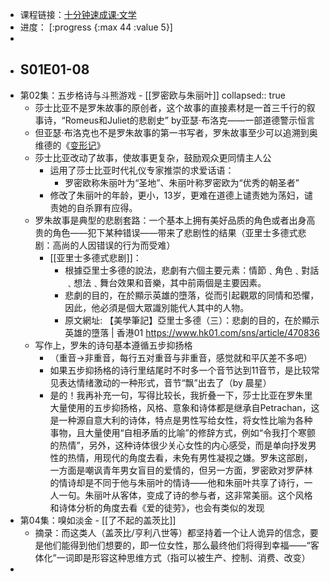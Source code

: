 - 课程链接：[十分钟速成课·文学](https://space.bilibili.com/5981968/favlist?fid=973425868)
- 进度： [:progress {:max 44 :value 5}]
-
- ## S01E01-08
- 第02集：五步格诗与斗熊游戏 - [[罗密欧与朱丽叶]]
  collapsed:: true
	- 莎士比亚不是罗朱故事的原创者，这个故事的直接素材是一首三千行的叙事诗，“Romeus和Juliet的悲剧史” by亚瑟·布洛克——一部道德警示恒言
	- 但亚瑟·布洛克也不是罗朱故事的第一书写者，罗朱故事至少可以追溯到奥维德的《[变形记](https://baike.baidu.com/item/%E5%8F%98%E5%BD%A2%E8%AE%B0/3531832?fr=aladdin#/)》
	- 莎士比亚改动了故事，使故事更复杂，鼓励观众更同情主人公
		- 运用了莎士比亚时代礼仪专家推崇的求爱话语：
			- 罗密欧称朱丽叶为“圣地”、朱丽叶称罗密欧为“优秀的朝圣者”
		- 修改了朱丽叶的年龄，更小，13岁，更难在道德上谴责她为荡妇，谴责她的自杀罪有应得。
	- 罗朱故事是典型的悲剧套路：一个基本上拥有美好品质的角色或者出身高贵的角色——犯下某种错误——带来了悲剧性的结果（亚里士多德式悲剧：高尚的人因错误的行为而受难）
		- [[亚里士多德式悲剧]]：
			- 根據亞里士多德的說法，悲劇有六個主要元素：情節﹑角色﹑對話﹑想法﹑舞台效果和音樂，其中前兩個是主要因素。
			- 悲劇的目的，在於顯示英雄的墮落，從而引起觀眾的同情和恐懼，因此，他必須是個大眾識別能代人其中的人物。
			- 原文網址: 【美學筆記】亞里士多德（三）：悲劇的目的，在於顯示英雄的墮落 | 香港01 https://www.hk01.com/sns/article/470836
	- 写作上，罗朱的诗句基本遵循五步抑扬格
		- （重音→非重音，每行五对重音与非重音，感觉就和平仄差不多吧）
		- 如果五步抑扬格的诗行里结尾时不时多一个音节达到11音节，是比较常见表达情绪激动的一种形式，音节“飘”出去了（by 晨星）
		- 是的！我再补充一句，写得比较长，我折叠一下，莎士比亚在罗朱里大量使用的五步抑扬格，风格、意象和诗体都是继承自Petrachan，这是一种源自意大利的诗体，特点是男性写给女性，将女性比喻为各种事物，且大量使用“自相矛盾的比喻”的修辞方式，例如“令我打个寒颤的热情”，另外，这种诗体很少关心女性的内心感受，而是单向抒发男性的热情，用现代的角度去看，未免有男性凝视之嫌。罗朱这部剧，一方面是嘲讽青年男女盲目的爱情的，但另一方面，罗密欧对罗萨林的情诗却是不同于他与朱丽叶的情诗——他和朱丽叶共享了诗行，一人一句。朱丽叶从客体，变成了诗的参与者，这非常美丽。这个风格和诗体分析的角度去看《爱的徒劳》，也会有类似的发现
- 第04集：嗅如淡金 - [[了不起的盖茨比]]
	- 摘录：而这类人（盖茨比/亨利八世等）都坚持着一个让人诡异的信念，要是他们能得到他们想要的，即一位女性，那么最终他们将得到幸福——“客体化”一词即是形容这种思维方式（指可以被生产、控制、消费、改变）
-